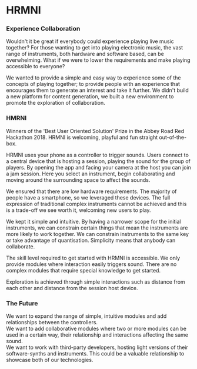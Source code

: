 # HRMNI
### Experience Collaboration

Wouldn't it be great if everybody could experience playing live music together?
For those wanting to get into playing electronic music, the vast range of instruments, both hardware and software based, can be overwhelming.
What if we were to lower the requirements and make playing accessible to everyone?

We wanted to provide a simple and easy way to experience some of the concepts of playing together; to provide people with an experience that encourages them to generate an interest and take it further. We didn't build a new platform for content generation, we built a new environment to promote the exploration of collaboration.

### HMRNI
Winners of the 'Best User Oriented Solution' Prize in the Abbey Road Red Hackathon 2018. HRMNI is welcoming, playful and fun straight out-of-the-box.

HRMNI uses your phone as a controller to trigger sounds. Users connect to a central device that is hosting a session, playing the sound for the group of players. By opening the app and facing your camera at the host you can join a jam session. Here you select an instrument, begin collaborating and moving around the surrounding space to affect the sounds.

We ensured that there are low hardware requirements. The majority of people have a smartphone, so we leveraged these devices. The full expression of traditional complex instruments cannot be achieved and this is a trade-off we see worth it, welcoming new users to play.

We kept it simple and intuitive. By having a narrower scope for the initial instruments, we can constrain certain things that mean the instruments are more likely to work together. We can constrain instruments to the same key or take advantage of quantisation. Simplicity means that anybody can collaborate.

The skill level required to get started with HRMNI is accessible. We only provide modules where interaction easily triggers sound. There are no complex modules that require special knowledge to get started.

Exploration is achieved through simple interactions such as distance from each other and distance from the session host device.

### The Future
We want to expand the range of simple, intuitive modules and add relationships between the controllers.  
We want to add collaborative modules where two or more modules can be used in a certain way, their relationship and interactions affecting the same sound.  
We want to work with third-party developers, hosting light versions of their software-synths and instruments. This could be a valuable relationship to showcase both of our technologies.

